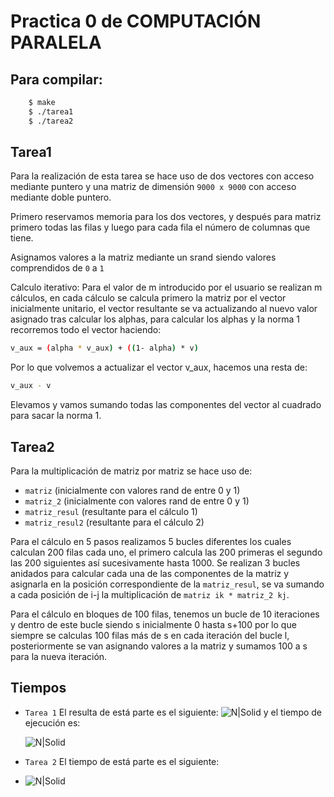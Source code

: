 
# Practica 0 de COMPUTACIÓN PARALELA

## Para compilar:

```sh
    $ make
    $ ./tarea1
    $ ./tarea2
``` 

## Tarea1

Para la realización de esta tarea se hace uso de dos vectores con acceso mediante puntero
y una matriz de dimensión `9000 x 9000` con acceso mediante doble puntero.

Primero reservamos memoria para los dos vectores, y después para matriz primero todas las
filas y luego para cada fila el número de columnas que tiene.

Asignamos valores a la matriz mediante un srand siendo valores comprendidos de `0` a `1`

Calculo iterativo: Para el valor de m introducido por el usuario se realizan m cálculos, en cada cálculo se calcula primero la matriz por el vector inicialmente unitario, el vector resultante se va actualizando al nuevo valor asignado tras calcular los alphas, para calcular los alphas y la norma 1 recorremos todo el vector haciendo:

```sh
v_aux = (alpha * v_aux) + ((1- alpha) * v) 
```

Por lo que volvemos a actualizar el vector v_aux, hacemos una resta de:

```sh
v_aux - v
```
Elevamos y vamos sumando todas las componentes del vector al cuadrado para sacar la norma 1.

## Tarea2 

Para la multiplicación de matriz por matriz se hace uso de:

- `matriz` (inicialmente con valores rand de entre 0 y 1)
- `matriz_2` (inicialmente con valores rand de entre 0 y 1)
- `matriz_resul` (resultante para el cálculo 1)
- `matriz_resul2` (resultante para el cálculo 2)

Para el cálculo en 5 pasos realizamos 5 bucles diferentes los cuales calculan 200 filas cada uno, el primero calcula las 200 primeras el segundo las 200 siguientes así sucesivamente hasta 1000.
Se realizan 3 bucles anidados para calcular cada una de las componentes de la matriz y asignarla en la posición correspondiente de la `matriz_resul`, se va sumando a cada posición de i-j la multiplicación de `matriz ik * matriz_2 kj`.

Para el cálculo en bloques de 100 filas, tenemos un bucle de 10 iteraciones y dentro de este bucle siendo s inicialmente 0 hasta s+100 por lo que siempre se calculas 100 filas más de s en cada iteración del bucle l, posteriormente se van asignando valores a la matriz y sumamos 100 a s para la nueva iteración.

## Tiempos 

- `Tarea 1` El resulta de está parte es el siguiente: ![N|Solid](http://i.imgur.com/PYZd0Xi.png) y el tiempo de ejecución es:

    ![N|Solid](http://i.imgur.com/N8Ao59A.png)
    
- `Tarea 2` El tiempo de está parte es el siguiente:
- 
    ![N|Solid](http://i.imgur.com/qOiQj5o.png)